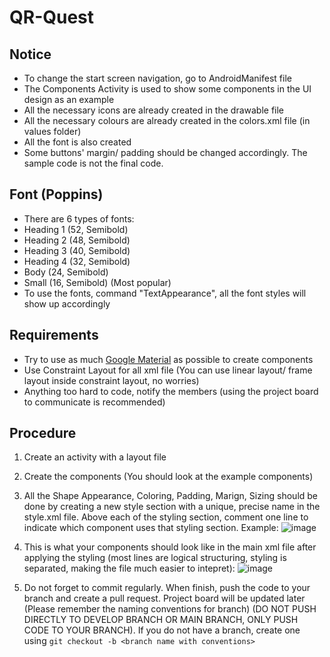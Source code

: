 # QR-Quest

## Notice
- To change the start screen navigation, go to AndroidManifest file
- The Components Activity is used to show some components in the UI design as an example
- All the necessary icons are already created in the drawable file
- All the necessary colours are already created in the colors.xml file (in values folder)
- All the font is also created
- Some buttons' margin/ padding should be changed accordingly. The sample code is not the final code.

## Font (Poppins)
- There are 6 types of fonts:
- Heading 1 (52, Semibold)
- Heading 2 (48, Semibold)
- Heading 3 (40, Semibold)
- Heading 4 (32, Semibold)
- Body      (24, Semibold)
- Small     (16, Semibold) (Most popular)
- To use the fonts, command "TextAppearance", all the font styles will show up accordingly

## Requirements
- Try to use as much [Google Material](https://m3.material.io/) as possible to create components 
- Use Constraint Layout for all xml file (You can use linear layout/ frame layout inside constraint layout, no worries)
- Anything too hard to code, notify the members (using the project board to communicate is recommended)

## Procedure
1. Create an activity with a layout file
2. Create the components (You should look at the example components)
3. All the Shape Appearance, Coloring, Padding, Marign, Sizing should be done by creating a new style section with a unique, precise name in the style.xml file. 
Above each  of the styling section, comment  one line to indicate which component uses that styling section. Example:
![image](https://user-images.githubusercontent.com/90273567/220496638-81228881-a4c4-42c3-91d6-a8a076dd2bf5.png)

4. This is what your components should look like in the main xml file after applying the styling (most lines are logical structuring, styling is separated, making the
file much easier to intepret):
![image](https://user-images.githubusercontent.com/90273567/220496831-bb1d7505-cb95-4b8c-b88f-bfce78e9364a.png)

5. Do not forget to commit regularly. When finish, push the code to your branch and create a pull request. Project board will be updated later (Please remember the
naming conventions for branch) (DO NOT PUSH DIRECTLY TO DEVELOP BRANCH OR MAIN BRANCH, ONLY PUSH CODE TO YOUR BRANCH). If you do not have a branch, create one using 
`git checkout -b <branch name with conventions>`
